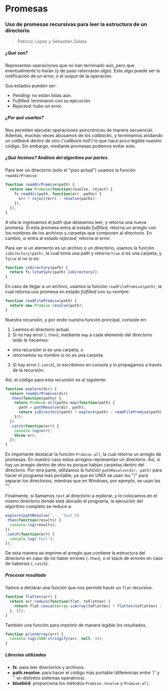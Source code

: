 # Promesas
### Uso de promesas recursivas para leer la estructura de un directorio

> Patricio López y Sebastián Salata

##### ¿Qué son?
Representan operaciones que no han terminado aún, pero que eventualmente lo harán (y de paso retornarán *algo*). Este *algo* puede ser la notificación de un error, o el output de la operación.

Sus estados pueden ser:
 * *Pending*: no están listas aún.
 * *Fulfilled*: terminaron con su ejecución.
 * *Rejected*: hubo un error.

##### ¿Por qué usarlas?
Nos permiten ejecutar operaciones asincrónicas de manera secuencial. Además, muchas veces abusamos de los *callbacks*, y terminamos anidando un *callback* dentro de otro ('*callback hell*') lo que hace poco legible nuestro código. Sin embargo, mediante promesas podemos evitar esto.

##### ¿Qué hicimos? Análisis del algoritmo por partes.
Para leer un directorio (sólo el "piso actual") usamos la función `readdirPromise`:

```javascript
function readdirPromise(path) {
  return new Promise(function(resolve, reject) {
    fs.readdir(path, function(err, paths) {
      err ? reject(err) : resolve(paths);
    });
  });
}
```

A ella le ingresamos el *path* que deseamos leer, y retorna una nueva promesa. Si esta promesa entra al estado *fulfilled*, retorna un arreglo con los nombres de los archivos y carpetas que componen al directorio. En cambio, si entra al estado *rejected*, retorna el error.

Para ver si un elemento es un archivo o un directorio, usamos la función `isDirectory(path)`, la cual toma una path y retorna `true` si es una carpeta, y `false` si no lo es:

```javascript
function isDirectory(path) {
  return fs.lstatSync(path).isDirectory();
}
```

En caso de llegar a un archivo, usamos la función `readFilePromise(path)`, la cual retorna una promesa en estado *fulfilled* con su nombre:

```javascript
function readFilePromise(path) {
  return new Promise.resolve(path);
}
```

Nuestra recursión, y por ende nuestra función principal, consiste en:

 1. Leemos el directorio actual.
 2. Si no hay error (`.then`), mediante `map` a cada elemento del directorio leído le hacemos:
  * otra recursión si es una carpeta, o
  * retornamos su nombre si no es una carpeta.
 3. Si hay error (`.catch`), lo escribimos en consola y lo propagamos a través de la recursión.

Así, el código para esta recursión es el siguiente:

```javascript
function explore(dir) {
  return readdirPromise(dir)
  .then(function(paths) {
    return Promise.all(paths.map(function(path) {
      path = pathResolve(dir, path);
      return isDirectory(path) ? explore(path) : readFilePromise(path);
    }));
  })
  .catch(function(err) {
    console.log(err);
    throw err;
  });
}
```

Es importante destacar la función `Promise.all`, la cual retorna un arreglo de promesas. En nuestro caso estos arreglos representan un directorio. Así, si hay un arreglo dentro de otro es porque habían carpetas dentro del directorio.
Por otra parte, utilizamos la función `pathResolve(dir, path)` para hacer el programa más portable, ya que en UNIX se usan los "/" para separar los directorios, mientras que en Windows, por ejemplo, se usan los "\".

Finalmente, si llamamos `test` al directorio a explorar, y lo colocamos en el mismo directorio donde está ubicado el programa, la ejecución del algoritmo completo se reduce a:

```javascript
explore(pathResolve('.', 'test'))
.then(function(results) {
  console.log(results);
})
.catch(function(err) {
  console.log('Fail');
});
```

De esta manera se imprime el arreglo que contiene la estructura del directorio en caso de no haber errores (`.then`), o el stack de errores en caso de haberlos (`.catch`).

##### Procesar resultado

Vamos a declarar una función que nos permite hacer un `flat` recursivo.

```javascript
function flatten(arr) {
  return arr.reduce(function(flat, toFlatten) {
    return flat.concat(Array.isArray(toFlatten) ? flatten(toFlatten) : toFlatten);
  }, []);
}
```

También una función para imprimir de manera legible los resultados.
```javascript
function printArray(arr) {
  console.log(JSON.stringify(arr, null, 4));
}
```

##### Librerías utilizadas
 * **fs**: para leer directorios y archivos.
 * **path.resolve**: para hacer el código más portable (diferencias entre '/' y '\' en distintos sistemas operativos).
 * **bluebird**: proporciona los métodos `Promise.resolve` y `Promise.all`.
